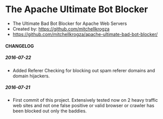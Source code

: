 # The Apache Ultimate Bot Blocker
- The Ultimate Bad Bot Blocker for Apache Web Servers
- Created by: https://github.com/mitchellkrogza
- https://github.com/mitchellkrogza/apache-ultimate-bad-bot-blocker/

#### CHANGELOG

##### 2016-07-22
- Added Referer Checking for blocking out spam referer domains and domain hijackers.

##### 2016-07-21
- First commit of this project. Extensively tested now on 2 heavy traffic web sites and
not one false positive or valid browser or crawler has been blocked out only the baddies.